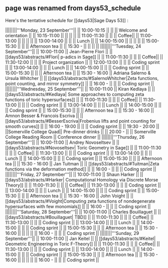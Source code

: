## page was renamed from days53_schedule
Here's the tentative schedule for [[days53|Sage Days 53]] : 

||||||||'''Monday, 23 September'''||
|| 10:00-10:15 ||  ||          || Welcome and orientation ||
|| 10:15-11:00 ||  ||          ||  ||
|| 11:00-11:30 ||  ||          || Coffee||
|| 11:00-13:00 ||  ||          || ||
|| 13:00-14:00 ||       ||       || Lunch ||
|| 14:00-15:00 ||    ||         ||  ||
|| 15:00-15:30 ||  || || Afternoon tea ||
|| 15:30 - || || || ||
||||||||'''Tuesday, 24 September'''||
|| 10:00-11:00 || Jean-Pierre Flori ||          || [[days53/abstracts/#Flori| p-adics in Sage]] ||
|| 11:00-11:30 ||                   ||          || Coffee||
|| 11:30-12:00 ||                   ||          || Project organization ||
|| 12:00-13:00 ||                   ||          || Coding sprint ||
|| 13:00-14:00 ||                   ||       || Lunch ||
|| 14:00-15:00 ||                   ||         || Coding sprint  ||
|| 15:00-15:30 ||                   || || Afternoon tea ||
|| 15:30 - 16:00 || Adriana Salerno & Ursula Whitcher || || [[days53/abstracts/#SalernoWhitcher|Zeta functions, point counting, and mirror symmetry]] ||
|| 16:00 -  || || || Coding sprint ||
||||||||'''Wednesday, 25 September'''||
|| 10:00-11:00 || Kiran Kedlaya ||          || [[days53/abstracts/#Kedlaya| Some approaches to computing zeta functions of toric hypersurfaces]] ||
|| 11:00-11:30 ||                   ||          || Coffee||
|| 11:30-13:00 ||                   ||          || Coding sprint ||
|| 13:00-14:00 ||                   ||       || Lunch ||
|| 14:00-15:00 ||                   ||         || Coding sprint  ||
|| 15:00-15:30 ||                   || || Afternoon tea ||
|| 15:30 - 16:00 || Amnon Besser & Francois Escriva || || [[days53/abstracts/#BesserEscriva|Frobenius lifts and point counting for smooth curves]] ||
|| 16:00 - 19:00 || || || Coding sprint ||
|| 19:30 - 20:00  ||  ||Somerville College Quad|| Pre-dinner drinks ||
|| 20:00 - || || Somerville College Reading Room || Conference dinner ||
||||||||'''Thursday, 26 September'''||
|| 10:00-11:00 || Andrey Novoseltsev ||          || [[days53/abstracts/#Novoseltsev| Toric Geometry in Sage]] ||
|| 11:00-11:30 ||                   ||          || Coffee||
|| 11:30-13:00 ||                   ||          || Coding sprint ||
|| 13:00-14:00 ||                   ||       || Lunch ||
|| 14:00-15:00 ||                   ||         || Coding sprint  ||
|| 15:00-15:30 ||                   || || Afternoon tea ||
|| 15:30 - 16:00 || Jan Tuitman || || [[days53/abstracts/#Tuitman|Zeta functions via the deformation method]] ||
|| 16:00 -  || || || Coding sprint ||
||||||||'''Friday, 27 September'''||
|| 10:00-11:00 || Shaun Harker ||          || [[days53/abstracts/#Harker| Computational Homology via Discrete Morse Theory]] ||
|| 11:00-11:30 ||                   ||          || Coffee||
|| 11:30-13:00 ||                   ||          || Coding sprint ||
|| 13:00-14:00 ||                   ||       || Lunch ||
|| 14:00-15:00 ||                   ||         || Coding sprint  ||
|| 15:00-15:30 ||                   || || Afternoon tea ||
|| 15:30 - 16:00 || John Voight || || [[days53/abstracts/#Voight|Computing zeta functions of nondegenerate hypersurfaces with few monomials]] ||
|| 16:00 -  || || || Coding sprint ||
||||||||'''Saturday, 28 September'''||
|| 10:00-11:00 || Charles Bouillaguet ||          || [[days53/abstracts/#Bouillaguet| TBD]] ||
|| 11:00-11:30 ||                   ||          || Coffee||
|| 11:30-13:00 ||                   ||          || Coding sprint ||
|| 13:00-14:00 ||                   ||       || Lunch ||
|| 14:00-15:00 ||                   ||         || Coding sprint  ||
|| 15:00-15:30 ||                   || || Afternoon tea ||
|| 15:30 - 16:00 ||  || || ||
|| 16:00 -  || || || Coding sprint ||
||||||||'''Sunday, 29 September'''||
|| 10:00-11:00 || Jan Keitel ||          || [[days53/abstracts/#Keitel| Geometric Engineering in Toric F-Theory]] ||
|| 11:00-11:30 ||                   ||          || Coffee||
|| 11:30-13:00 ||                   ||          || Coding sprint ||
|| 13:00-14:00 ||                   ||       || Lunch ||
|| 14:00-15:00 ||                   ||         || Coding sprint  ||
|| 15:00-15:30 ||                   || || Afternoon tea ||
|| 15:30 - 16:00 ||  || || ||
|| 16:00 -  || || || Coding sprint ||
